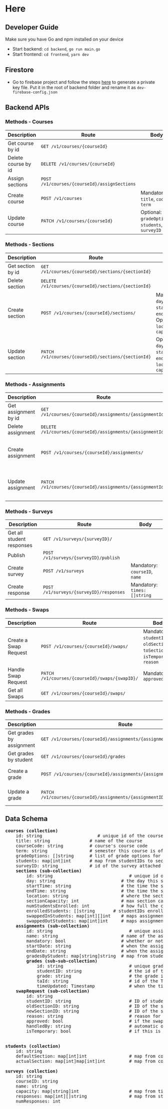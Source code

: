 # Here

## Developer Guide

Make sure you have Go and npm installed on your device

-   Start backend: `cd backend`, `go run main.go`
-   Start frontend: `cd frontend`, `yarn dev`

## Firestore

-   Go to firebase project and follow the steps [here](https://firebase.google.com/docs/admin/setup#initialize-sdk) to generate a private key file. Put it in the root of backend folder and rename it as `dev-firebase-config.json`

## Backend APIs

### Methods - Courses

| Description         | Route                                        | Body                                             |
| ------------------- | -------------------------------------------- | ------------------------------------------------ |
| Get course by id    | `GET /v1/courses/{courseId}`                 |                                                  |
| Delete course by id | `DELETE /v1/courses/{courseId}`              |                                                  |
| Assign sections     | `POST /v1/courses/{courseId}/assignSections` |                                                  |
| Create course       | `POST /v1/courses`                           | Mandatory: `title`, `code`, `term`               |
| Update course       | `PATCH /v1/courses/{courseId}`               | Optional: `gradeOptions`, `students`, `surveyID` |

### Methods - Sections

| Description       | Route                                                | Body                                                                       |
| ----------------- | ---------------------------------------------------- | -------------------------------------------------------------------------- |
| Get section by id | `GET /v1/courses/{courseId}/sections/{sectionId}`    |                                                                            |
| Delete section    | `DELETE /v1/courses/{courseId}/sections/{sectionId}` |                                                                            |
| Create section    | `POST /v1/courses/{courseId}/sections/`              | Mandatory: `day`, `startTime`, `endTime`; Optional: `location`, `capacity` |
| Update section    | `PATCH /v1/courses/{courseId}/sections/{sectionId}`  | Optional: `day`, `startTime`, `endTime`, `location`, `capacity`            |

### Methods - Assignments

| Description          | Route                                                      | Body                                                   |
| -------------------- | ---------------------------------------------------------- | ------------------------------------------------------ |
| Get assignment by id | `GET /v1/courses/{courseId}/assignments/{assignmentId}`    |                                                        |
| Delete assignment    | `DELETE /v1/courses/{courseId}/assignments/{assignmentId}` |                                                        |
| Create assignment    | `POST /v1/courses/{courseId}/assignments/`                 | Mandatory: `name`, `mandatory`, `startDate`, `endDate` |
| Update assignment    | `PATCH /v1/courses/{courseId}/assignments/{assignmentId}`  | Optional: `name`, `mandatory`, `startDate`, `endDate`  |

### Methods - Surveys

| Description               | Route                                   | Body                          |
| ------------------------- | --------------------------------------- | ----------------------------- |
| Get all student responses | `GET /v1/surveys/{surveyID}/`           |                               |
| Publish                   | `POST /v1/surveys/{surveyID}/publish`   |                               |
| Create survey             | `POST /v1/surveys`                      | Mandatory: `courseID`, `name` |
| Create response           | `POST /v1/surveys/{surveyID}/responses` | Mandatory: `times: []string`  |

### Methods - Swaps

| Description           | Route                                          | Body                                                                           | Response                  |
| --------------------- | ---------------------------------------------- | ------------------------------------------------------------------------------ | ------------------------- |
| Create a Swap Request | `POST /v1/courses/{courseId}/swaps/`           | Mandatory: `studentID`, `oldSectionID`, `toSectionID`, `isTemporary`, `reason` | `{ok: bool, msg: string}` |
| Handle Swap Request   | `PATCH /v1/courses/{courseId}/swaps/{swapID}/` | Mandatory: `approved`                                                          |                           |
| Get all Swaps         | `GET /v1/courses/{courseId}/swaps/`            |                                                                                | JSON of swaps             |

### Methods - Grades

| Description              | Route                                                                      | Body                                    |
| ------------------------ | -------------------------------------------------------------------------- | --------------------------------------- |
| Get grades by assignment | `GET /v1/courses/{courseId}/assignments/{assignmentID}/grades`             |                                         |
| Get grades by student    | `GET /v1/courses/{courseId}/grades`                                        | Mandatory: `studentID`                  |
| Create a grade           | `POST /v1/courses/{courseId}/assignments/{assignmentID}/grades`            | Mandatory: `studentID`, `grade`, `taID` |
| Update a grade           | `PATCH /v1/courses/{courseId}/assignments/{assignmentID}/grades/{gradeId}` | Mandatory: `studentID`, `grade`, `taID` |

## Data Schema

<pre>
<b>courses (collection)</b>
    id: string                     # unique id of the course
    title: string               # name of the course
    courseCode: string          # course's course code
    term: string                # semester this course is offered
    gradeOptions: []string      # list of grade options for the course default: [completed, incomplete, ungraded]
    students: map[int]int       # map from studentIDs to sectionIDs
    surveyID: string            # id of the survey attached to this course
    <b>sections (sub-collection)</b>
        id: string                             # unique id of the section
        day: string                         # the day this section runs
        startTime: string                   # the time the section starts
        endTime: string                     # the time the section ends
        location: string                    # where the section takes place
        sectionCapacity: int                # max section capacity
        numStudentsEnrolled: int            # how full the current section is
        enrolledStudents: []string       # studentIDs enrolled in the section
        swappedInStudents: map[int][]int    # maps assignmentIDs to studentIDs that swap into this section
        swappedOutStudents: map[int]int     # maps assignmentIDs to studentIDs that swapped out of this section
    <b>assignments (sub-collection)</b>
        id: string                             # unique assignment id
        name: string                        # name of the assignment
        mandatory: bool                     # whether or not this assignment is mandatory to complete
        startDate: string                   # when the assignment is released
        endDate: string                     # when the assignment is due
        gradesByStudent: map[string]string  # map from studentID to their gradeID
        <b>grades (sub-sub-collection)</b>
            id: string                         # unique grade id
            studentID: string                  # the id of the student the grade is for
            grade: string                      # the grade in gradeOptions
            taId: string                       # id of the TA that graded the assignment
            timeUpdated: Timestamp             # when the time was updated
    <b>swapRequest (sub-collection)</b>
        id: string
        studentID: string                      # ID of student
        oldSectionID: string                   # ID of the section the student is swapping out of
        newSectionID: string                   # ID of the section the student is swapping into
        reason: string                         # reason for the swap
        approved: bool                         # if the swap was approved or not
        handledBy: string                      # automatic or taID
        isTemporary: bool                      # if this is a temporary swap or not


<b>students (collection)</b>
    id: string
    defaultSection: map[int]int                # map from courseID to sectionID
    actualSection: map[int]map[int]int         # map from courseID to map from assignmentID to sectionID

<b>surveys (collection)</b>
    id: string
    courseID: string
    name: string
    capacity: map[string]int                   # map from time to section capacity
    responses: map[int][]string                # map from studentID to available times
    numResponses: int
</pre>
